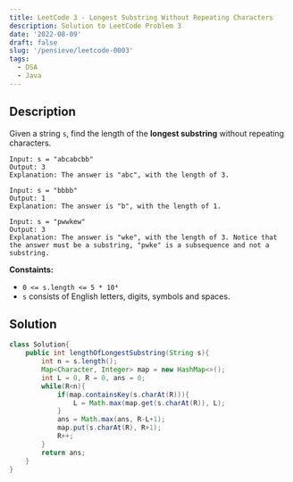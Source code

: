 ```yaml
---
title: LeetCode 3 - Longest Substring Without Repeating Characters
description: Solution to LeetCode Problem 3
date: '2022-08-09'
draft: false
slug: '/pensieve/leetcode-0003'
tags:
  - DSA
  - Java
---
```


## Description

Given a string `s`, find the length of the **longest substring** without repeating characters.

```example
Input: s = "abcabcbb"
Output: 3
Explanation: The answer is "abc", with the length of 3.
```

```example
Input: s = "bbbb"
Output: 1
Explanation: The answer is "b", with the length of 1.
```

```example
Input: s = "pwwkew"
Output: 3
Explanation: The answer is "wke", with the length of 3. Notice that the answer must be a substring, "pwke" is a subsequence and not a substring.
```

**Constaints:**
- `0 <= s.length <= 5 * 10⁴`
- `s` consists of English letters, digits, symbols and spaces.

## Solution

```java
class Solution{
    public int lengthOfLongestSubstring(String s){
        int n = s.length();
        Map<Character, Integer> map = new HashMap<>();
        int L = 0, R = 0, ans = 0;
        while(R<n){
            if(map.containsKey(s.charAt(R))){
                L = Math.max(map.get(s.charAt(R)), L);
            }
            ans = Math.max(ans, R-L+1);
            map.put(s.charAt(R), R+1);
            R++;
        }
        return ans;
    }
}
```